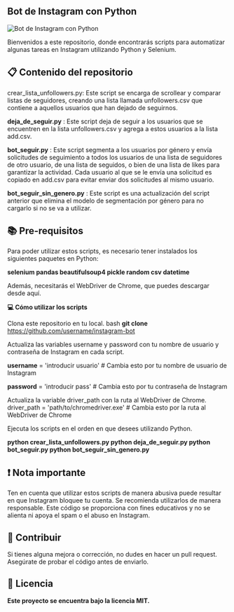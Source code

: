 ## **Bot de Instagram con Python**
![Bot de Instagram con Python]([https://i.postimg.cc/pLv7KzYL/HD-White-Outline-Round-Instagram-Logo-Icon-PNG.png](https://i.postimg.cc/3x7SmQ5v/Dise-o-sin-t-tulo.png))



Bienvenidos a este repositorio, donde encontrarás scripts para automatizar algunas tareas en Instagram utilizando Python y Selenium.

## 📋 **Contenido del repositorio**
crear_lista_unfollowers.py: Este script se encarga de scrollear y comparar listas de seguidores, creando una lista llamada unfollowers.csv que contiene a aquellos usuarios que han dejado de seguirnos.

**deja_de_seguir.py** : Este script deja de seguir a los usuarios que se encuentren en la lista unfollowers.csv y agrega a estos usuarios a la lista add.csv.

**bot_seguir.py** : Este script segmenta a los usuarios por género y envía solicitudes de seguimiento a todos los usuarios de una lista de seguidores de otro usuario, de una lista de seguidos, o bien de una lista de likes para garantizar la actividad. Cada usuario al que se le envía una solicitud es copiado en add.csv para evitar enviar dos solicitudes al mismo usuario.

**bot_seguir_sin_genero.py** : Este script es una actualización del script anterior que elimina el modelo de segmentación por género para no cargarlo si no se va a utilizar.

## 📚 **Pre-requisitos**
Para poder utilizar estos scripts, es necesario tener instalados los siguientes paquetes en Python:

**selenium
pandas
beautifulsoup4
pickle
random
csv
datetime**

Además, necesitarás el WebDriver de Chrome, que puedes descargar desde aquí.

**💻 Cómo utilizar los scripts**

Clona este repositorio en tu local.
bash
**git clone** https://github.com/username/instagram-bot

Actualiza las variables username y password con tu nombre de usuario y contraseña de Instagram en cada script.

**username** = 'introducir usuario'  # Cambia esto por tu nombre de usuario de Instagram

**password** = 'introducir pass'  # Cambia esto por tu contraseña de Instagram

Actualiza la variable driver_path con la ruta al WebDriver de Chrome.
driver_path = 'path/to/chromedriver.exe'  # Cambia esto por la ruta al WebDriver de Chrome

Ejecuta los scripts en el orden en que desees utilizando Python.

**python crear_lista_unfollowers.py
python deja_de_seguir.py
python bot_seguir.py
python bot_seguir_sin_genero.py**


## ❗ **Nota importante**
Ten en cuenta que utilizar estos scripts de manera abusiva puede resultar en que Instagram bloquee tu cuenta. Se recomienda utilizarlos de manera responsable. Este código se proporciona con fines educativos y no se alienta ni apoya el spam o el abuso en Instagram.

## 🎯 **Contribuir**
Si tienes alguna mejora o corrección, no dudes en hacer un pull request. Asegúrate de probar el código antes de enviarlo.

## **📜 Licencia**
**Este proyecto se encuentra bajo la licencia MIT.**
